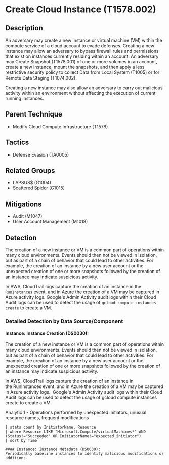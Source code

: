 # Create Cloud Instance (T1578.002)

## Description
An adversary may create a new instance or virtual machine (VM) within the compute service of a cloud account to evade defenses. Creating a new instance may allow an adversary to bypass firewall rules and permissions that exist on instances currently residing within an account. An adversary may Create Snapshot (T1578.001) of one or more volumes in an account, create a new instance, mount the snapshots, and then apply a less restrictive security policy to collect Data from Local System (T1005) or for Remote Data Staging (T1074.002).

Creating a new instance may also allow an adversary to carry out malicious activity within an environment without affecting the execution of current running instances.

## Parent Technique
- Modify Cloud Compute Infrastructure (T1578)

## Tactics
- Defense Evasion (TA0005)

## Related Groups
- LAPSUS$ (G1004)
- Scattered Spider (G1015)

## Mitigations
- Audit (M1047)
- User Account Management (M1018)

## Detection
The creation of a new instance or VM is a common part of operations within many cloud environments. Events should then not be viewed in isolation, but as part of a chain of behavior that could lead to other activities. For example, the creation of an instance by a new user account or the unexpected creation of one or more snapshots followed by the creation of an instance may indicate suspicious activity.

In AWS, CloudTrail logs capture the creation of an instance in the ```RunInstances``` event, and in Azure the creation of a VM may be captured in Azure activity logs. Google's Admin Activity audit logs within their Cloud Audit logs can be used to detect the usage of ```gcloud compute instances create``` to create a VM.

### Detailed Detection by Data Source/Component
#### Instance: Instance Creation (DS0030): 
The creation of a new instance or VM is a common part of operations within many cloud environments. Events should then not be viewed in isolation, but as part of a chain of behavior that could lead to other activities. For example, the creation of an instance by a new user account or the unexpected creation of one or more snapshots followed by the creation of an instance may indicate suspicious activity.

In AWS, CloudTrail logs capture the creation of an instance in the RunInstances event, and in Azure the creation of a VM may be captured in Azure activity logs.  Google's Admin Activity audit logs within their Cloud Audit logs can be used to detect the usage of gcloud compute instances create to create a VM.

Analytic 1 - Operations performed by unexpected initiators, unusual resource names, frequent modifications

``` index="azure_activity_logs" (OperationName="Create or Update Virtual Machine" OR OperationName="Create or Update Virtual Machine Extension")
| stats count by InitiatorName, Resource
| where Resource LIKE "Microsoft.Compute/virtualMachines*" AND (Status!="Succeeded" OR InitiatorName!="expected_initiator")
| sort by Time``` 

#### Instance: Instance Metadata (DS0030): 
Periodically baseline instances to identify malicious modifications or additions.

